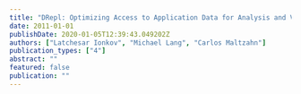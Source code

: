 ```yaml
---
title: "DRepl: Optimizing Access to Application Data for Analysis and Visualization"
date: 2011-01-01
publishDate: 2020-01-05T12:39:43.049202Z
authors: ["Latchesar Ionkov", "Michael Lang", "Carlos Maltzahn"]
publication_types: ["4"]
abstract: ""
featured: false
publication: ""
---
```


